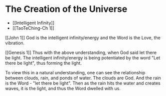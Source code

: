 # The Creation of the Universe

- [[Intelligent Infinity]]
- [[TaoTeChing-Ch 1]]

[[John 1]]
God is the intelligent infinity/energy and the Word is the Love, the vibration. 

[[Genesis 1]]
Thus with the above understanding, when God said let there be light. The intelligent infinity/energy is being potentiated by the word "Let there be light", thus forming the light.

To view this in a natural understanding, one can see the relationship between clouds, rain, and ponds of water. The clouds are God. And the rain is the Word - "let there be light". Then as the rain hits the water and creates waves, it is the light, and thus the Word dwelled with us. 